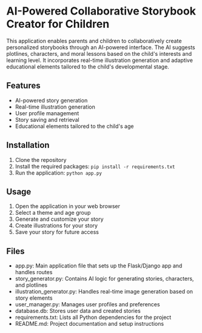 # AI-Powered Collaborative Storybook Creator for Children

This application enables parents and children to collaboratively create personalized storybooks through an AI-powered interface. The AI suggests plotlines, characters, and moral lessons based on the child's interests and learning level. It incorporates real-time illustration generation and adaptive educational elements tailored to the child's developmental stage.

## Features
- AI-powered story generation
- Real-time illustration generation
- User profile management
- Story saving and retrieval
- Educational elements tailored to the child's age

## Installation
1. Clone the repository
2. Install the required packages:
   ```pip install -r requirements.txt```
3. Run the application:
   ```python app.py```

## Usage
1. Open the application in your web browser
2. Select a theme and age group
3. Generate and customize your story
4. Create illustrations for your story
5. Save your story for future access

## Files
- app.py: Main application file that sets up the Flask/Django app and handles routes
- story_generator.py: Contains AI logic for generating stories, characters, and plotlines
- illustration_generator.py: Handles real-time image generation based on story elements
- user_manager.py: Manages user profiles and preferences
- database.db: Stores user data and created stories
- requirements.txt: Lists all Python dependencies for the project
- README.md: Project documentation and setup instructions